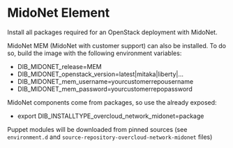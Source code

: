 MidoNet Element
===============

Install all packages required for an OpenStack deployment with MidoNet.

MidoNet MEM (MidoNet with customer support) can also be installed. To do so,
build the image with the following environment variables:

  * DIB_MIDONET_release=MEM
  * DIB_MIDONET_openstack_version=latest|mitaka|liberty|...
  * DIB_MIDONET_mem_username=yourcustomerrepousername
  * DIB_MIDONET_mem_password=yourcustomerrepopassword

MidoNet components come from packages, so use the already exposed:

  * export DIB_INSTALLTYPE_overcloud_network_midonet=package

Puppet modules will be downloaded from pinned sources (see `environment.d` and
`source-repository-overcloud-network-midonet` files)
